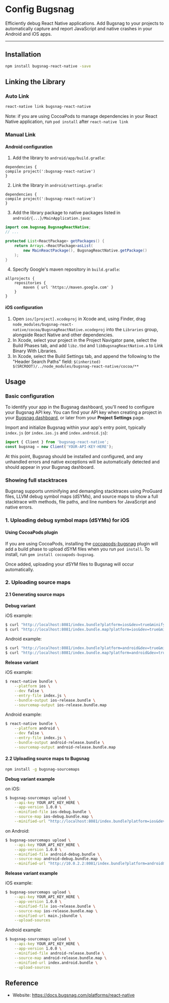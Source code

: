 # Config Bugsnag

Efficiently debug React Native applications. Add Bugsnag to your projects to automatically capture and report JavaScript and native crashes in your Android and iOS apps.

---

## Installation

```bash
npm install bugsnag-react-native -save
```

## Linking the Library

### Auto Link

```bash
react-native link bugsnag-react-native
```

Note: if you are using CocoaPods to manage dependencies in your React Native application, run `pod install` after `react-native link`

### Manual Link

#### Android configuration

1. Add the library to `android/app/build.gradle`:

```
dependencies {
compile project(':bugsnag-react-native')
}
```
2. Link the library in `android/settings.gradle`:

```
dependencies {
compile project(':bugsnag-react-native')
}
```
3.  Add the library package to native packages listed in 
    `android/{...}/MainApplication.java`:
    
```java
import com.bugsnag.BugsnagReactNative;
// ...

protected List<ReactPackage> getPackages() {
    return Arrays.<ReactPackage>asList(
        new MainReactPackage(), BugsnagReactNative.getPackage()
    );
}
```
4. Specify Google's maven repository in `build.gradle`:

```
allprojects {
    repositories {
        maven { url 'https://maven.google.com' }
    }
}
```

#### iOS configuration

1. Open `ios/[project].xcodeproj` in Xcode and, using Finder, drag `node_modules/bugsnag-react-native/cocoa/BugsnagReactNative.xcodeproj` into the `Libraries` group, alongside React Native and other dependencies.
2. In Xcode, select your project in the Project Navigator pane, select the Build Phases tab, and add `libz.tbd` and `libBugsnagReactNative.a` to Link Binary With Libraries.
3. In Xcode, select the Build Settings tab, and append the following to the "Header Search Paths" field: `$(inherited) $(SRCROOT)/../node_modules/bugsnag-react-native/cocoa/**`

## Usage

### Basic configuration

To identify your app in the Bugsnag dashboard, you'll need to configure your Bugsnag API key. You can find your API key when creating a project in your [Bugsnag dashboard](https://app.bugsnag.com/), or later from your **Project Settings** page.

Import and initialize Bugsnag within your app's entry point, typically `index.js` (or `index.ios.js` and `index.android.js`):

```js
import { Client } from 'bugsnag-react-native';
const bugsnag = new Client('YOUR-API-KEY-HERE');
```

At this point, Bugsnag should be installed and configured, and any unhandled errors and native exceptions will be automatically detected and should appear in your Bugsnag dashboard.

### Showing full stacktraces

Bugsnag supports unminifying and demangling stacktraces using ProGuard files, LLVM debug symbol maps (dSYMs), and source maps to show a full stacktrace with methods, file paths, and line numbers for JavaScript and native errors.

### 1. Uploading debug symbol maps (dSYMs) for iOS

#### Using CocoaPods plugin

If you are using CocoaPods, installing the [cocoapods-bugsnag](https://github.com/bugsnag/cocoapods-bugsnag) plugin will add a build phase to upload dSYM files when you run `pod install`. To install, run `gem install cocoapods-bugsnag`.

Once added, uploading your dSYM files to Bugsnag will occur automatically.

### 2. Uploading source maps

#### 2.1 Generating source maps
**Debug variant**

iOS example:

```bash
$ curl "http://localhost:8081/index.bundle?platform=ios&dev=true&minify=false" > ios-debug.bundle
$ curl "http://localhost:8081/index.bundle.map?platform=ios&dev=true&minify=false" > ios-debug.bundle.map
```
Android example:

```bash
$ curl "http://localhost:8081/index.bundle?platform=android&dev=true&minify=false" > android-debug.bundle
$ curl "http://localhost:8081/index.bundle.map?platform=android&dev=true&minify=false" > android-debug.bundle.map
```

**Release variant**

iOS example:

```bash
$ react-native bundle \
    --platform ios \
    --dev false \
    --entry-file index.js \
    --bundle-output ios-release.bundle \
    --sourcemap-output ios-release.bundle.map
```
Android example:

```bash
$ react-native bundle \
    --platform android \
    --dev false \
    --entry-file index.js \
    --bundle-output android-release.bundle \
    --sourcemap-output android-release.bundle.map
```

#### 2.2 Uploading source maps to Bugsnag

```bash
npm install -g bugsnag-sourcemaps
```
**Debug variant example**

on iOS:

```bash
$ bugsnag-sourcemaps upload \
    --api-key YOUR_API_KEY_HERE \
    --app-version 1.0.0 \
    --minified-file ios-debug.bundle \
    --source-map ios-debug.bundle.map \
    --minified-url "http://localhost:8081/index.bundle?platform=ios&dev=true&minify=false"
```

on Android:

```bash
$ bugsnag-sourcemaps upload \
    --api-key YOUR_API_KEY_HERE \
    --app-version 1.0.0 \
    --minified-file android-debug.bundle \
    --source-map android-debug.bundle.map \
    --minified-url "http://10.0.2.2:8081/index.bundle?platform=android&dev=true&minify=false"
```

**Release variant example**

iOS example:

```bash
$ bugsnag-sourcemaps upload \
    --api-key YOUR_API_KEY_HERE \
    --app-version 1.0.0 \
    --minified-file ios-release.bundle \
    --source-map ios-release.bundle.map \
    --minified-url main.jsbundle \
    --upload-sources
```
Android example:

```bash
$ bugsnag-sourcemaps upload \
    --api-key YOUR_API_KEY_HERE \
    --app-version 1.0.0 \
    --minified-file android-release.bundle \
    --source-map android-release.bundle.map \
    --minified-url index.android.bundle \
    --upload-sources
```

## Reference

- Website: https://docs.bugsnag.com/platforms/react-native
